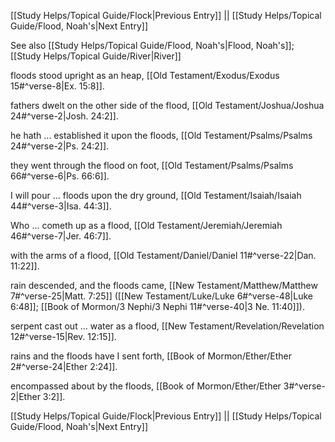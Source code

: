 [[Study Helps/Topical Guide/Flock|Previous Entry]]  ||  [[Study Helps/Topical Guide/Flood, Noah's|Next Entry]]

 See also [[Study Helps/Topical Guide/Flood, Noah's|Flood, Noah's]]; [[Study Helps/Topical Guide/River|River]]

 floods stood upright as an heap, [[Old Testament/Exodus/Exodus 15#^verse-8|Ex. 15:8]].

 fathers dwelt on the other side of the flood, [[Old Testament/Joshua/Joshua 24#^verse-2|Josh. 24:2]].

 he hath ... established it upon the floods, [[Old Testament/Psalms/Psalms 24#^verse-2|Ps. 24:2]].

 they went through the flood on foot, [[Old Testament/Psalms/Psalms 66#^verse-6|Ps. 66:6]].

 I will pour ... floods upon the dry ground, [[Old Testament/Isaiah/Isaiah 44#^verse-3|Isa. 44:3]].

 Who ... cometh up as a flood, [[Old Testament/Jeremiah/Jeremiah 46#^verse-7|Jer. 46:7]].

 with the arms of a flood, [[Old Testament/Daniel/Daniel 11#^verse-22|Dan. 11:22]].

 rain descended, and the floods came, [[New Testament/Matthew/Matthew 7#^verse-25|Matt. 7:25]] ([[New Testament/Luke/Luke 6#^verse-48|Luke 6:48]]; [[Book of Mormon/3 Nephi/3 Nephi 11#^verse-40|3 Ne. 11:40]]).

 serpent cast out ... water as a flood, [[New Testament/Revelation/Revelation 12#^verse-15|Rev. 12:15]].

 rains and the floods have I sent forth, [[Book of Mormon/Ether/Ether 2#^verse-24|Ether 2:24]].

 encompassed about by the floods, [[Book of Mormon/Ether/Ether 3#^verse-2|Ether 3:2]].

[[Study Helps/Topical Guide/Flock|Previous Entry]]  ||  [[Study Helps/Topical Guide/Flood, Noah's|Next Entry]]